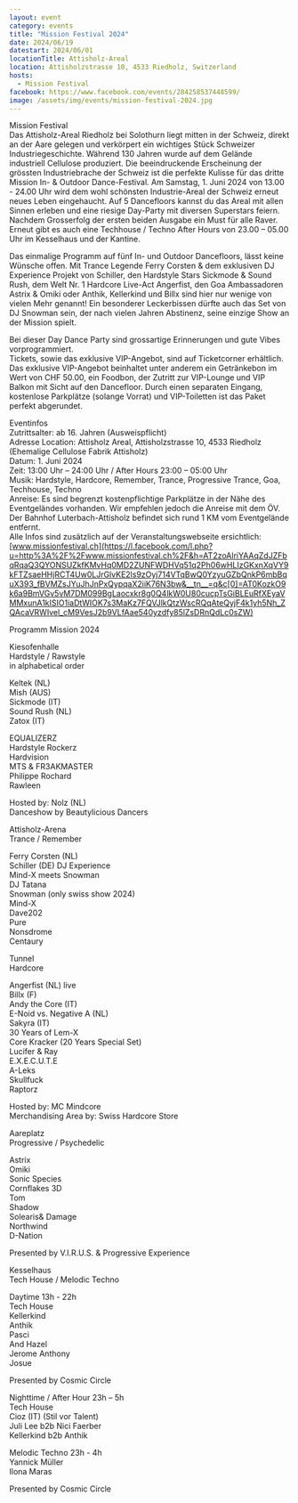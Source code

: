 ```yaml
---
layout: event
category: events
title: "Mission Festival 2024"
date: 2024/06/19
datestart: 2024/06/01
locationTitle: Attisholz-Areal
location: Attisholzstrasse 10, 4533 Riedholz, Switzerland
hosts:
  - Mission Festival
facebook: https://www.facebook.com/events/284258537448599/
image: /assets/img/events/mission-festival-2024.jpg
---
```


Mission Festival  
Das Attisholz-Areal Riedholz bei Solothurn liegt mitten in der Schweiz, direkt an der Aare gelegen und verkörpert ein wichtiges Stück Schweizer Industriegeschichte. Während 130 Jahren wurde auf dem Gelände industriell Cellulose produziert. Die beeindruckende Erscheinung der grössten Industriebrache der Schweiz ist die perfekte Kulisse für das dritte Mission In- & Outdoor Dance-Festival. Am Samstag, 1. Juni 2024 von 13.00 - 24.00 Uhr wird dem wohl schönsten Industrie-Areal der Schweiz erneut neues Leben eingehaucht. Auf 5 Dancefloors kannst du das Areal mit allen Sinnen erleben und eine riesige Day-Party mit diversen Superstars feiern. Nachdem Grosserfolg der ersten beiden Ausgabe ein Must für alle Raver. Erneut gibt es auch eine Techhouse / Techno After Hours von 23.00 – 05.00 Uhr im Kesselhaus und der Kantine.

Das einmalige Programm auf fünf In- und Outdoor Dancefloors, lässt keine Wünsche offen. Mit Trance Legende Ferry Corsten & dem exklusiven DJ Experience Projekt von Schiller, den Hardstyle Stars Sickmode & Sound Rush, dem Welt Nr. 1 Hardcore Live-Act Angerfist, den Goa Ambassadoren Astrix & Omiki oder Anthik, Kellerkind und Billx sind hier nur wenige von vielen Mehr genannt! Ein besonderer Leckerbissen dürfte auch das Set von DJ Snowman sein, der nach vielen Jahren Abstinenz, seine einzige Show an der Mission spielt.

Bei dieser Day Dance Party sind grossartige Erinnerungen und gute Vibes vorprogrammiert.  
Tickets, sowie das exklusive VIP-Angebot, sind auf Ticketcorner erhältlich.  
Das exklusive VIP-Angebot beinhaltet unter anderem ein Getränkebon im Wert von CHF 50.00, ein Foodbon, der Zutritt zur VIP-Lounge und VIP Balkon mit Sicht auf den Dancefloor. Durch einen separaten Eingang, kostenlose Parkplätze (solange Vorrat) und VIP-Toiletten ist das Paket perfekt abgerundet.

Eventinfos  
Zutrittsalter: ab 16. Jahren (Ausweispflicht)  
Adresse Location: Attisholz Areal, Attisholzstrasse 10, 4533 Riedholz (Ehemalige Cellulose Fabrik Attisholz)  
Datum: 1. Juni 2024  
Zeit: 13:00 Uhr – 24:00 Uhr / After Hours 23:00 – 05:00 Uhr  
Musik: Hardstyle, Hardcore, Remember, Trance, Progressive Trance, Goa, Techhouse, Techno  
Anreise: Es sind begrenzt kostenpflichtige Parkplätze in der Nähe des Eventgeländes vorhanden. Wir empfehlen jedoch die Anreise mit dem ÖV. Der Bahnhof Luterbach-Attisholz befindet sich rund 1 KM vom Eventgelände entfernt.  
Alle Infos sind zusätzlich auf der Veranstaltungswebseite ersichtlich: [www.missionfestival.ch](https://l.facebook.com/l.php?u=http%3A%2F%2Fwww.missionfestival.ch%2F&h=AT2zoAlriYAAqZdJZFbqRqaQ3QYONSUZkfKMvHq0MD2ZUNFWDHVq51q2Ph06wHLIzGKxnXqVY9kFTZsaeHHjRCT4Uw0LJrGlvKE2ls9zOyj714VTqBwQ0YzyuGZbQnkP6mbBquX393_fBVMZsJYuJhJnPxQypqaX2iiK76N3bw&__tn__=q&c[0]=AT0KozkO9k6a9BmVGv5vM7DM099BgLaocxkr8g0Q4lkW0U80cucpTsGiBLEuRfXEyaVMMxunA1kISIO1iaDtWIOK7s3MaKz7FQVJlkQtzWscRQqAteQyjF4k1yh5Nh_ZQAcaVRWIvel_cM9VesJ2b9VLfAae540yzdfy85lZsDRnQdLc0sZW)

Programm Mission 2024

Kiesofenhalle  
Hardstyle / Rawstyle  
in alphabetical order

Keltek (NL)  
Mish (AUS)  
Sickmode (IT)  
Sound Rush (NL)  
Zatox (IT)

EQUALIZERZ  
Hardstyle Rockerz  
Hardvision  
MTS & FR3AKMASTER  
Philippe Rochard  
Rawleen

Hosted by: Nolz (NL)  
Danceshow by Beautylicious Dancers

Attisholz-Arena  
Trance / Remember

Ferry Corsten (NL)  
Schiller (DE) DJ Experience  
Mind-X meets Snowman  
DJ Tatana  
Snowman (only swiss show 2024)  
Mind-X  
Dave202  
Pure  
Nonsdrome  
Centaury

Tunnel  
Hardcore

Angerfist (NL) live  
Billx (F)  
Andy the Core (IT)  
E-Noid vs. Negative A (NL)  
Sakyra (IT)  
30 Years of Lem-X  
Core Kracker (20 Years Special Set)  
Lucifer & Ray  
E.X.E.C.U.T.E  
A-Leks  
Skullfuck  
Raptorz

Hosted by: MC Mindcore  
Merchandising Area by: Swiss Hardcore Store

  

Aareplatz  
Progressive / Psychedelic

Astrix  
Omiki  
Sonic Species  
Cornflakes 3D  
Tom  
Shadow  
Solearis& Damage  
Northwind  
D-Nation

Presented by V.I.R.U.S. & Progressive Experience

Kesselhaus  
Tech House / Melodic Techno

Daytime 13h - 22h  
Tech House  
Kellerkind  
Anthik  
Pasci  
And Hazel  
Jerome Anthony  
Josue

Presented by Cosmic Circle

Nighttime / After Hour 23h – 5h  
Tech House  
Cioz (IT) (Stil vor Talent)  
Juli Lee b2b Nici Faerber  
Kellerkind b2b Anthik

Melodic Techno 23h - 4h  
Yannick Müller  
Ilona Maras

Presented by Cosmic Circle